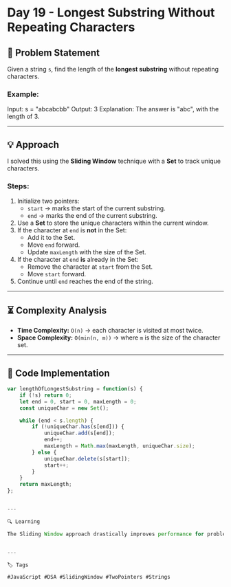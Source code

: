 # Day 19 - Longest Substring Without Repeating Characters

## 📌 Problem Statement
Given a string `s`, find the length of the **longest substring** without repeating characters.

### Example:

Input: s = "abcabcbb" Output: 3 Explanation: The answer is "abc", with the length of 3.

---

## 💡 Approach
I solved this using the **Sliding Window** technique with a **Set** to track unique characters.

### Steps:
1. Initialize two pointers:
   - `start` → marks the start of the current substring.
   - `end` → marks the end of the current substring.
2. Use a **Set** to store the unique characters within the current window.
3. If the character at `end` is **not** in the Set:
   - Add it to the Set.
   - Move `end` forward.
   - Update `maxLength` with the size of the Set.
4. If the character at `end` **is** already in the Set:
   - Remove the character at `start` from the Set.
   - Move `start` forward.
5. Continue until `end` reaches the end of the string.

---

## ⏳ Complexity Analysis
- **Time Complexity:** `O(n)` → each character is visited at most twice.
- **Space Complexity:** `O(min(n, m))` → where `m` is the size of the character set.

---

## 📝 Code Implementation
```javascript
var lengthOfLongestSubstring = function(s) {
    if (!s) return 0;
    let end = 0, start = 0, maxLength = 0;
    const uniqueChar = new Set();

    while (end < s.length) {
        if (!uniqueChar.has(s[end])) {
            uniqueChar.add(s[end]);
            end++;
            maxLength = Math.max(maxLength, uniqueChar.size);
        } else {
            uniqueChar.delete(s[start]);
            start++;
        }
    }
    return maxLength;
};


---

🔍 Learning

The Sliding Window approach drastically improves performance for problems involving substrings and subarrays, reducing complexity from O(n²) to O(n).


---

🏷️ Tags

#JavaScript #DSA #SlidingWindow #TwoPointers #Strings
